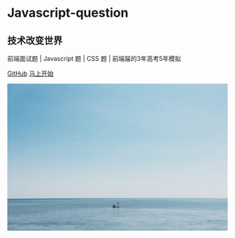 # Javascript-question
## 技术改变世界
前端面试题 | Javascript 题 | CSS 题 | 前端届的3年高考5年模拟



[<i class="iconfont icon-github"></i> GitHub](https://github.com/sunniejs/javascript-question)
[马上开始 <i class="iconfont icon-down"></i>](#main)

<!-- background image -->
![](./_media/bg1.jpg)
